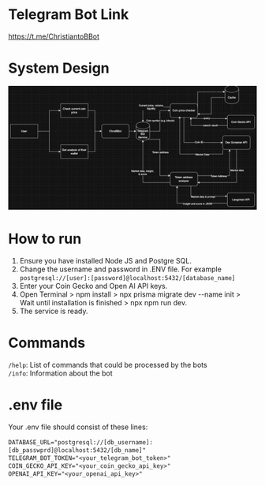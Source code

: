 # Telegram Bot Link
https://t.me/ChristiantoBBot

# System Design
![data-flow](<data-flow.png>)

# How to run
1. Ensure you have installed Node JS and Postgre SQL.
2. Change the username and password in .ENV file. For example 
`postgresql://[user]:[password]@localhost:5432/[database_name]`
3. Enter your Coin Gecko and Open AI API keys.
4. Open Terminal > npm install > npx prisma migrate dev --name init > Wait until installation is finished > npx npm run dev.
5. The service is ready.

# Commands
`/help`: List of commands that could be processed by the bots <br/>
`/info`: Information about the bot

# .env file
Your .env file should consist of these lines:
```
DATABASE_URL="postgresql://[db_username]:[db_passwprd]@localhost:5432/[db_name]"
TELEGRAM_BOT_TOKEN="<your_telegram_bot_token>"
COIN_GECKO_API_KEY="<your_coin_gecko_api_key>"
OPENAI_API_KEY="<your_openai_api_key>"
```
